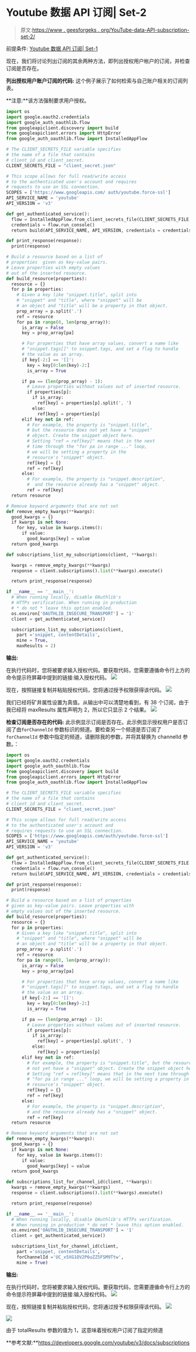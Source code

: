 # Youtube 数据 API 订阅| Set-2

> 原文:[https://www . geesforgeks . org/YouTube-data-API-subscription-set-2/](https://www.geeksforgeeks.org/youtube-data-api-subscription-set-2/)

前提条件: [Youtube 数据 API 订阅| Set-1](https://www.geeksforgeeks.org/youtube-data-api-subscription-set-1/)

现在，我们将讨论列出订阅的其余两种方法，即列出授权用户帐户的订阅，并检查订阅是否存在。

**列出授权用户账户订阅的代码:**
这个例子展示了如何检索与自己账户相关的订阅列表。

**注意:**该方法强制要求用户授权。

```py
import os
import google.oauth2.credentials
import google_auth_oauthlib.flow
from googleapiclient.discovery import build
from googleapiclient.errors import HttpError
from google_auth_oauthlib.flow import InstalledAppFlow

# The CLIENT_SECRETS_FILE variable specifies
# the name of a file that contains
# client_id and client_secret.
CLIENT_SECRETS_FILE = "client_secret.json"

# This scope allows for full read/write access 
# to the authenticated user's account and requires
# requests to use an SSL connection.
SCOPES = ['https://www.googleapis.com/ auth/youtube.force-ssl']
API_SERVICE_NAME = 'youtube'
API_VERSION = 'v3'

def get_authenticated_service():
  flow = InstalledAppFlow.from_client_secrets_file(CLIENT_SECRETS_FILE, SCOPES)
  credentials = flow.run_console()
  return build(API_SERVICE_NAME, API_VERSION, credentials = credentials)

def print_response(response):
  print(response)

# Build a resource based on a list of 
# properties  given as key-value pairs.
# Leave properties with empty values 
# out of the inserted resource.
def build_resource(properties):
  resource = {}
  for p in properties:
    # Given a key like "snippet.title", split into
    # "snippet" and "title", where "snippet" will be
    # an object and "title" will be a property in that object.
    prop_array = p.split('.')
    ref = resource
    for pa in range(0, len(prop_array)):
      is_array = False
      key = prop_array[pa]

      # For properties that have array values, convert a name like
      # "snippet.tags[]" to snippet.tags, and set a flag to handle
      # the value as an array.
      if key[-2:] == '[]':
        key = key[0:len(key)-2:]
        is_array = True

      if pa == (len(prop_array) - 1):
        # Leave properties without values out of inserted resource.
        if properties[p]:
          if is_array:
            ref[key] = properties[p].split(', ')
          else:
            ref[key] = properties[p]
      elif key not in ref:
        # For example, the property is "snippet.title",
        # but the resource does not yet have a "snippet"
        # object. Create the snippet object here.
        # Setting "ref = ref[key]" means that in the next
        # time through the "for pa in range ..." loop,
        # we will be setting a property in the
        # resource's "snippet" object.
        ref[key] = {}
        ref = ref[key]
      else:
        # For example, the property is "snippet.description",
        #  and the resource already has a "snippet" object.
        ref = ref[key]
  return resource

# Remove keyword arguments that are not set
def remove_empty_kwargs(**kwargs):
  good_kwargs = {}
  if kwargs is not None:
    for key, value in kwargs.items():
      if value:
        good_kwargs[key] = value
  return good_kwargs

def subscriptions_list_my_subscriptions(client, **kwargs):

  kwargs = remove_empty_kwargs(**kwargs)
  response = client.subscriptions().list(**kwargs).execute()

  return print_response(response)

if __name__ == '__main__':
  # When running locally, disable OAuthlib's 
  # HTTPs verification. When running in production
  # * do not * leave this option enabled.
  os.environ['OAUTHLIB_INSECURE_TRANSPORT'] = '1'
  client = get_authenticated_service()

  subscriptions_list_my_subscriptions(client,
    part ='snippet, contentDetails',
    mine = True,
    maxResults = 2)
```

**输出:**

在执行代码时，您将被要求输入授权代码。要获取代码，您需要遵循命令行上方的命令提示符屏幕中提到的链接:输入授权代码。
![](img/dc9b96919b692481d8897da885927964.png)

现在，按照链接复制并粘贴授权代码，您将通过授予权限获得该代码。
![](img/86acd044c3af7c5684345ac1414dfb9a.png)

我们已经将矿井属性设置为真值。从输出中可以清楚地看到，有 38 个订阅，由于我已经将 maxResults 属性声明为 2，所以它只显示 2 个结果。
![](img/e22bea532ce292ec3b4b7b6bf2830163.png)

**检查订阅是否存在的代码:**
此示例显示订阅是否存在。此示例显示授权用户是否订阅了由`forChannelId` 参数标识的频道。要检查另一个频道是否订阅了`forChannelId` 参数中指定的频道，请删除我的参数，并将其替换为 channelId 参数。：

```py
import os
import google.oauth2.credentials
import google_auth_oauthlib.flow
from googleapiclient.discovery import build
from googleapiclient.errors import HttpError
from google_auth_oauthlib.flow import InstalledAppFlow

# The CLIENT_SECRETS_FILE variable specifies
# the name of a file that contains
# client_id and client_secret.
CLIENT_SECRETS_FILE = "client_secret.json"

# This scope allows for full read/write access 
# to the authenticated user's account and 
# requires requests to use an SSL connection.
SCOPES = ['https://www.googleapis.com/auth/youtube.force-ssl']
API_SERVICE_NAME = 'youtube'
API_VERSION = 'v3'

def get_authenticated_service():
  flow = InstalledAppFlow.from_client_secrets_file(CLIENT_SECRETS_FILE, SCOPES)
  credentials = flow.run_console()
  return build(API_SERVICE_NAME, API_VERSION, credentials = credentials)

def print_response(response):
  print(response)

# Build a resource based on a list of properties
# given as key-value pairs. Leave properties with 
# empty values out of the inserted resource.
def build_resource(properties):
  resource = {}
  for p in properties:
    # Given a key like "snippet.title", split into 
    # "snippet" and "title", where "snippet" will be
    # an object and "title" will be a property in that object.
    prop_array = p.split('.')
    ref = resource
    for pa in range(0, len(prop_array)):
      is_array = False
      key = prop_array[pa]

      # For properties that have array values, convert a name like
      # "snippet.tags[]" to snippet.tags, and set a flag to handle
      # the value as an array.
      if key[-2:] == '[]':
        key = key[0:len(key)-2:]
        is_array = True

      if pa == (len(prop_array) - 1):
        # Leave properties without values out of inserted resource.
        if properties[p]:
          if is_array:
            ref[key] = properties[p].split(', ')
          else:
            ref[key] = properties[p]
      elif key not in ref:
        # For example, the property is "snippet.title", but the resource does
        # not yet have a "snippet" object. Create the snippet object here.
        # Setting "ref = ref[key]" means that in the next time through the
        # "for pa in range ..." loop, we will be setting a property in the
        # resource's "snippet" object.
        ref[key] = {}
        ref = ref[key]
      else:
        # For example, the property is "snippet.description", 
        # and the resource already has a "snippet" object.
        ref = ref[key]
  return resource

# Remove keyword arguments that are not set
def remove_empty_kwargs(**kwargs):
  good_kwargs = {}
  if kwargs is not None:
    for key, value in kwargs.items():
      if value:
        good_kwargs[key] = value
  return good_kwargs

def subscriptions_list_for_channel_id(client, **kwargs):
  kwargs = remove_empty_kwargs(**kwargs)
  response = client.subscriptions().list(**kwargs).execute()

  return print_response(response)

if __name__ == '__main__':
  # When running locally, disable OAuthlib's HTTPs verification. 
  # When running in production * do not * leave this option enabled.
  os.environ['OAUTHLIB_INSECURE_TRANSPORT'] = '1'
  client = get_authenticated_service()

  subscriptions_list_for_channel_id(client,
    part ='snippet, contentDetails',
    forChannelId ='UC_x5XG1OV2P6uZZ5FSM9Ttw',
    mine = True)
```

**输出:**

在执行代码时，您将被要求输入授权代码。要获取代码，您需要遵循命令行上方的命令提示符屏幕中提到的链接:输入授权代码。
![](img/bfc9bbd0341bea9778f3fb0d0c3919b8.png)

现在，按照链接复制并粘贴授权代码，您将通过授予权限获得该代码。
![](img/86acd044c3af7c5684345ac1414dfb9a.png)

![](img/65a9dfba8981790e1cff4303efdc97c2.png)

由于 totalResults 参数的值为 1，这意味着授权用户订阅了指定的频道

**参考文献:**https://developers.google.com/youtube/v3/docs/subscriptions